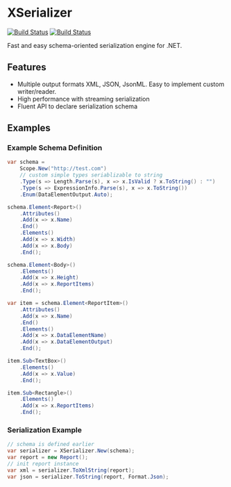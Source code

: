 # XSerializer

[![Build Status](https://drone.io/github.com/sergeyt/xserializer/status.png)](https://drone.io/github.com/sergeyt/xserializer/latest)
[![Build Status](https://travis-ci.org/sergeyt/xserializer.png)](https://travis-ci.org/sergeyt/xserializer)

Fast and easy schema-oriented serialization engine for .NET.

## Features

* Multiple output formats XML, JSON, JsonML. Easy to implement custom writer/reader.
* High performance with streaming serialization
* Fluent API to declare serialization schema

## Examples

### Example Schema Definition

```C#
var schema =
	Scope.New("http://test.com")
	// custom simple types seriablizable to string
	.Type(s => Length.Parse(s), x => x.IsValid ? x.ToString() : "")
	.Type(s => ExpressionInfo.Parse(s), x => x.ToString())
	.Enum(DataElementOutput.Auto);

schema.Element<Report>()
	.Attributes()
	.Add(x => x.Name)
	.End()
	.Elements()
	.Add(x => x.Width)
	.Add(x => x.Body)
	.End();

schema.Element<Body>()
	.Elements()
	.Add(x => x.Height)
	.Add(x => x.ReportItems)
	.End();

var item = schema.Element<ReportItem>()
	.Attributes()
	.Add(x => x.Name)
	.End()
	.Elements()
	.Add(x => x.DataElementName)
	.Add(x => x.DataElementOutput)
	.End();

item.Sub<TextBox>()
	.Elements()
	.Add(x => x.Value)
	.End();

item.Sub<Rectangle>()
	.Elements()
	.Add(x => x.ReportItems)
	.End();
```

### Serialization Example

```c#
// schema is defined earlier
var serializer = XSerializer.New(schema);
var report = new Report();
// init report instance
var xml = serializer.ToXmlString(report);
var json = serializer.ToString(report, Format.Json);
```
